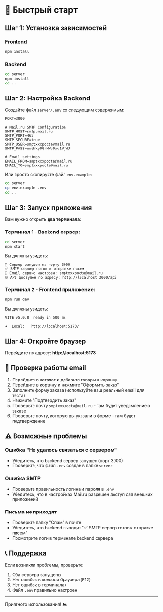 # 🚀 Быстрый старт

## Шаг 1: Установка зависимостей

### Frontend
```bash
npm install
```

### Backend
```bash
cd server
npm install
cd ..
```

## Шаг 2: Настройка Backend

Создайте файл `server/.env` со следующим содержимым:

```env
PORT=3000

# Mail.ru SMTP Configuration
SMTP_HOST=smtp.mail.ru
SMTP_PORT=465
SMTP_SECURE=true
SMTP_USER=smptxxxpocta@mail.ru
SMTP_PASS=uwshky0GrHWv0xu1VjWJ

# Email settings
EMAIL_FROM=smptxxxpocta@mail.ru
EMAIL_TO=smptxxxpocta@mail.ru
```

Или просто скопируйте файл `env.example`:
```bash
cd server
cp env.example .env
cd ..
```

## Шаг 3: Запуск приложения

Вам нужно открыть **два терминала**:

### Терминал 1 - Backend сервер:
```bash
cd server
npm start
```

Вы должны увидеть:
```
🚀 Сервер запущен на порту 3000
✅ SMTP сервер готов к отправке писем
📧 Email сервис настроен: smptxxxpocta@mail.ru
🌐 API доступен по адресу: http://localhost:3000/api
```

### Терминал 2 - Frontend приложение:
```bash
npm run dev
```

Вы должны увидеть:
```
VITE v5.0.8  ready in 500 ms

➜  Local:   http://localhost:5173/
```

## Шаг 4: Откройте браузер

Перейдите по адресу: **http://localhost:5173**

## 🧪 Проверка работы email

1. Перейдите в каталог и добавьте товары в корзину
2. Перейдите в корзину и нажмите "Оформить заказ"
3. Заполните форму заказа (используйте ваш реальный email для теста)
4. Нажмите "Подтвердить заказ"
5. Проверьте почту `smptxxxpocta@mail.ru` - там будет уведомление о заказе
6. Проверьте почту, которую вы указали в форме - там будет подтверждение

## ⚠️ Возможные проблемы

### Ошибка "Не удалось связаться с сервером"
- Убедитесь, что backend сервер запущен (порт 3000)
- Проверьте, что файл `.env` создан в папке `server`

### Ошибка SMTP
- Проверьте правильность логина и пароля в `.env`
- Убедитесь, что в настройках Mail.ru разрешен доступ для внешних приложений

### Письма не приходят
- Проверьте папку "Спам" в почте
- Убедитесь, что backend выводит "✅ SMTP сервер готов к отправке писем"
- Посмотрите логи в терминале backend сервера

## 📞 Поддержка

Если возникли проблемы, проверьте:
1. Оба сервера запущены
2. Нет ошибок в консоли браузера (F12)
3. Нет ошибок в терминалах
4. Файл `.env` правильно настроен

---

Приятного использования! 🏍️

